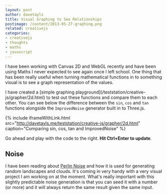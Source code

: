 ```yaml
---
layout: post
author: davetayls
title: Visual Graphing to See Relationships
postimage: /content/2013-05-27-graphing.png
related: creativejs
categories:
- creativejs
- thoughts
- maths
- javascript
---
```




I have been working with Canvas 2D and WebGL recently and have been
using Maths I never expected to see again once I left school. One
thing that has been really useful when turning mathematical functions
in to something visual is to see a graph representation of the values.

I have created a [simple graphing playground](/teststation/creative-
js/grapher/2d.html) to test out these functions and compare them to
each other. You can see below the difference between the `sin`, `cos`
and `tan` functions alongside the `ImprovedNoise` generator built in
to Three.js.

{% include iframeWithLink.html
   src="http://davetayls.me/teststation/creative-js/grapher/2d.html"
   caption="Comparing sin, cos, tan and ImprovedNoise" %}

Go ahead and play with the code to the right. **Hit Ctrl+Enter to
update**.

## Noise
I have been reading about [Perlin
Noise](http://freespace.virgin.net/hugo.elias/models/m_perlin.htm) and
how it is used for generating random landscapes and clouds. It's
coming in very handy with a very visual project I am working on at the
moment. What's really important with this slightly predictable noise
generation is that you can seed it with a number (or more) and it will
always return the same result given the same input.



